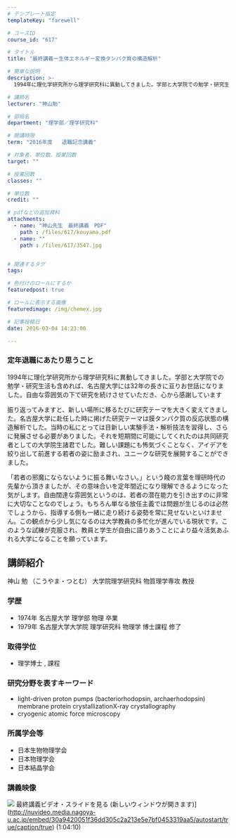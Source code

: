 ```yaml
---
# テンプレート指定
templateKey: "farewell"

# コースID
course_id: "617"

# タイトル
title: "最終講義ー生体エネルギー変換タンパク質の構造解析"

# 簡単な説明
description: >-
  1994年に理化学研究所から理学研究科に異動してきました。学部と大学院での勉学・研究生活も含めれば、名古屋大学には32年の長きに亘りお世話になりました。自由な雰囲気の下で研究を続けさせていただき、...

# 講師名
lecturer: "神山勉"

# 部局名
department: "理学部／理学研究科"

# 開講時限
term: "2016年度	退職記念講義"

# 対象者、単位数、授業回数
target: ""

# 授業回数
classes: ""

# 単位数
credit: ""

# pdfなどの追加資料
attachments: 
  - name: "神山先生　最終講義　PDF" 
    path : /files/617/kouyama.pdf
  - name: "" 
    path : /files/617/3547.jpg


# 関連するタグ
tags:

# 色付けのロールにするか
featuredpost: true

# ロールに表示する画像
featuredimage: /img/chemex.jpg

# 記事投稿日
date: 2016-03-04 14:23:00

---
```

### 定年退職にあたり思うこと 

1994年に理化学研究所から理学研究科に異動してきました。学部と大学院での勉学・研究生活も含めれば、名古屋大学には32年の長きに亘りお世話になりました。自由な雰囲気の下で研究を続けさせていただき、心から感謝しています 

振り返ってみますと、新しい場所に移るたびに研究テーマを大きく変えてきました。名古屋大学に赴任した時に掲げた研究テーマは膜タンパク質の反応状態の構造解析でした。当時の私にとっては目新しい実験手法・解析技法を習得し、さらに発展させる必要がありました。それを短期間に可能にしてくれたのは共同研究者としての大学院生諸君でした。難しい課題にも怖気づくことなく、アイデアを絞り出して前進する若者の姿に励まされ、ユニークな研究を展開することができました。 

「若者の邪魔にならないように振る舞いなさい。」という餞の言葉を理研時代の先輩から頂きましたが、その意味合いを定年間近になり理解できるようになった気がします。自由闊達な雰囲気というのは、若者の潜在能力を引き出すのに非常に大切なことなのでしょう。もちろん単なる放任主義では問題が生じるのは必然でしょうから、指導する側も一緒に走り続ける姿勢を常に見せないといけません。この観点から少し気になるのは大学教員の多忙化が進んでいる現状です。このような試練が克服され、教員と学生が自由に語りあうことにより益々活気あふれる大学になることを願っています。
## 講師紹介

神山 勉 （こうやま・つとむ） 大学院理学研究科 物質理学専攻 教授 

### 学歴

  * 1974年 名古屋大学 理学部 物理 卒業
  * 1979年 名古屋大学大学院 理学研究科 物理学 博士課程 修了

### 取得学位

  * 理学博士 , 課程

### 研究分野を表すキーワード

  * light-driven proton pumps (bacteriorhodopsin, archaerhodopsin) membrane protein crystallizationX-ray crystallography
  * cryogenic atomic force microscopy

### 所属学会等

  * 日本生物物理学会 
  * 日本物理学会
  * 日本結晶学会
### 講義映像


![](/files/617/3547.jpg) 最終講義ビデオ・スライドを見る (新しいウィンドウが開きます)](http://nuvideo.media.nagoya-u.ac.jp/embed/30a9420051f36dd305c2a213e5e7bf0453319aa5/autostart/true/caption/true) (1:04:10)